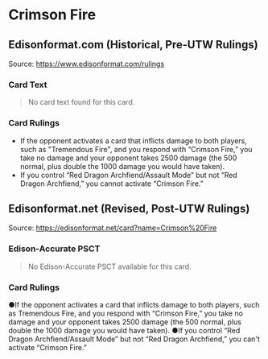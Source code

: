 # Crimson Fire

## Edisonformat.com (Historical, Pre-UTW Rulings)

Source: https://www.edisonformat.com/rulings

### Card Text

> No card text found for this card.

### Card Rulings

*   If the opponent activates a card that inflicts damage to both players, such as "Tremendous Fire", and you respond with “Crimson Fire,” you take no damage and your opponent takes 2500 damage (the 500 normal, plus double the 1000 damage you would have taken).
*   If you control “Red Dragon Archfiend/Assault Mode” but not “Red Dragon Archfiend,” you cannot activate “Crimson Fire.”

## Edisonformat.net (Revised, Post-UTW Rulings)

Source: https://edisonformat.net/card?name=Crimson%20Fire

### Edison-Accurate PSCT

> No Edison-Accurate PSCT available for this card.

### Card Rulings

●If the opponent activates a card that inflicts damage to both players, such as Tremendous Fire, and you respond with “Crimson Fire,” you take no damage and your opponent takes 2500 damage (the 500 normal, plus double the 1000 damage you would have taken).
●If you control “Red Dragon Archfiend/Assault Mode” but not “Red Dragon Archfiend,” you can't activate “Crimson Fire.” 
            